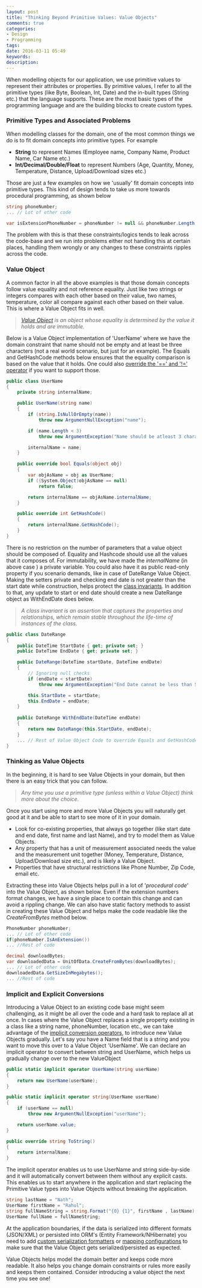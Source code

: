 ```yaml
---
layout: post
title: "Thinking Beyond Primitive Values: Value Objects"
comments: true
categories: 
- Design
- Programming
tags: 
date: 2016-03-11 05:49
keywords: 
description: 
---
```


When modelling objects for our application, we use primitive values to represent their attributes or properties. By primitive values, I refer to all the primitive types (like Byte, Boolean, Int, Date) and the in-built types (String etc.) that the language supports. These are the most basic types of the programming language and are the building blocks to create custom types.


### Primitive Types and Associated Problems ###

When modelling classes for the domain, one of the most common things we do is to fit domain concepts into primitive types. For example        

 - **String** to represent Names (Employee name, Company Name, Product Name, Car Name etc.)
 - **Int/Decimal/Double/Float** to represent Numbers (Age, Quantity, Money, Temperature, Distance, Upload/Download sizes etc.)
 
Those are just a few examples on how we 'usually' fit domain concepts into primitive types. This kind of design tends to take us more towards procedural programming, as shown below

``` csharp
string phoneNumber;
... // Lot of other code

var isExtensionPhoneNumber = phoneNumber != null && phoneNumber.Length <=5;
```

The problem with this is that these constraints/logics tends to leak across the code-base and we run into problems either not handling this at certain places, handling them wrongly or any changes to these constraints ripples across the code. 

### Value Object ###

A common factor in all the above examples is that those domain concepts follow value equality and not reference equality. Just like two strings or integers compares with each other based on their value, two names, temperature, color all compare against each other based on their value. This is where a Value Object fits in well.

> *[Value Object](http://martinfowler.com/bliki/ValueObject.html) is an object whose equality is determined by the value it holds and are immutable.*

Below is a Value Object implementation of 'UserName' where we have the domain constraint that name should not be empty and at least be three characters (not a real world scenario, but just for an example). The Equals and GetHashCode methods below ensures that the equality comparison is based on the value that it holds. One could also [override the '==' and '!=' operator](https://msdn.microsoft.com/en-au/library/ms173147(v=vs.80).aspx) if you want to support those.

``` csharp
public class UserName
{
	private string internalName;

	public UserName(string name)
	{
		if (string.IsNullOrEmpty(name))
			throw new ArgumentNullException("name");

		if (name.Length < 3)
			throw new ArgumentException("Name should be atleast 3 characters long", "name");

		internalName = name;
	}

	public override bool Equals(object obj)
	{
		var objAsName = obj as UserName;
		if ((System.Object)objAsName == null)
			return false;

		return internalName == objAsName.internalName;
	}

	public override int GetHashCode()
	{
		return internalName.GetHashCode();
	}
}
```

There is no restriction on the number of parameters that a value object should be composed of. Equality and Hashcode should use all the values that it composes of. For immutability, we have made the *internalName* (in above case ) a private variable. You could also have it as public read-only property if you scenario demands, like in case of DateRange Value Object. Making the setters private and checking end date is not greater than the start date while construction, helps  protect the [class invariants](http://people.cs.aau.dk/~normark/oop-csharp/html/notes/contracts_themes-class-inv-sect.html). In addition to that, any update to start or end date should create a new DateRange object as WithEndDate does below.

> *A class invariant is an assertion that captures the properties and relationships, which remain stable throughout the life-time of instances of the class.*

``` csharp
public class DateRange
{
	public DateTime StartDate { get; private set; }
	public DateTime EndDate { get; private set; }

	public DateRange(DateTime startDate, DateTime endDate)
	{
		// Ignoring null checks
		if (endDate < startDate)
			throw new ArgumentException("End Date cannot be less than Start Date");

		this.StartDate = startDate;
		this.EndDate = endDate;
	}
    
    public DateRange WithEndDate(DateTime endDate)
	{
		return new DateRange(this.StartDate, endDate);
	}
    ... // Rest of Value Object Code to override Equals and GetHashCode
}
```

### Thinking as Value Objects ###

In the beginning, it is hard to see Value Objects in your domain, but then there is an easy trick that you can follow.

> *Any time you use a primitive type (unless within a Value Object) think more about the choice.*

Once you start using more and more Value Objects you will naturally get good at it and be able to start to see more of it in your domain.
 
- Look for co-existing properties, that always go together (like start date and end date, first name and last Name), and try to model them as Value Objects.
-  Any property that has a unit of measurement associated needs the value and the measurement unit together (Money, Temperature, Distance, Upload/Download size etc.), and is likely a Value Object.
- Properties that have structural restrictions like Phone Number, Zip Code, email etc.

Extracting these into Value Objects helps pull in a lot of '*procedural code*' into the Value Object, as shown below. Even if the extension numbers  format changes, we have a single place to contain this change and can avoid a rippling change. We can also have static factory methods to assist in creating these Value Object and helps make the code readable like the *CreateFromBytes* method below.

``` csharp
PhoneNumber phoneNumber;
... // Lot of other code
if(phoneNumber.IsAnExtension())
... //Rest of code

decimal downloadBytes;
var downloadedData = UnitOfData.CreateFromBytes(downloadBytes);
... // Lot of other code
downloadedData.GetSizeInMegabytes();
... //Rest of code
``` 

### Implicit and Explicit Conversions ###

Introducing a Value Object to an existing code base might seem challenging, as it might be all over the code and a hard task to replace all at once. In cases where the Value Object replaces a single property existing in a class like a string name, phoneNumber, location etc., we can take advantage of the [implicit conversion operators](https://msdn.microsoft.com/en-us/library/z5z9kes2.aspx), to introduce new Value Objects gradually. Let's say you have a Name field that is a string and you want to move this over to a Value Object 'UserName'. We can declare an implicit operator to convert between string and UserName, which helps us gradually change over to the new ValueObject

``` csharp
public static implicit operator UserName(string userName)
{
    return new UserName(userName);
}

public static implicit operator string(UserName userName)
{
    if (userName == null)
        throw new ArgumentNullException("userName");

    return userName.value;
}

public override string ToString()
{
	return internalName;
}
```

The implicit operator enables us to use UserName and string side-by-side and it will automatically convert between them without any explicit casts. This enables us to start anywhere in the application and start replacing the Primitive Value types into Value Objects without breaking the application. 

``` csharp
string lastName = "Nath";
UserName firstName = "Rahul";
string fullNameString = string.Format("{0} {1}", firstName , lastName);
UserName fullName = fullNameString;
```

At the application boundaries, if the data is serialized into different formats (JSON/XML) or persisted into ORM's (Entity Framework/NHibernate) you need to add [custom serialization formatters](http://www.newtonsoft.com/json/help/html/T_Newtonsoft_Json_JsonConverter.htm) or [mapping configurations](https://msdn.microsoft.com/en-au/data/jj591617.aspx) to make sure that the Value Object gets serialized/persisted as expected.

Value Objects helps model the domain better and keeps code more readable. It also helps you change domain constraints or rules more easily and keeps them contained. Consider introducing a value object the next time you see one!